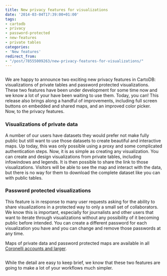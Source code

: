 ```yaml
---
title: New privacy features for visualizations
date: '2014-03-04T17:39:00+01:00'
tags:
- cartodb
- privacy
- password-protected
- new-features
- private tables
categories:
- 'New features'
redirect_from:
- "/post/78555009263/new-privacy-features-for-visualizations/"
---
```


<img src="http://i.imgur.com/y8asLnx.png" alt=""/>

We are happy to announce two exciting new privacy features in CartoDB: visualizations of private tables and password protected visualizations. These two features have been under development for some time now and we know a lot of your have been waiting to use them. Today, you can! This release also brings along a handful of improvements, including full screen buttons on embedded and shared maps, and an improved color picker. Now, to the privacy features.

### Visualizations of private data

A number of our users have datasets they would prefer not make fully public but still want to use those datasets to create beautiful and interactive maps. Up today, this was only possible using a proxy and some complicated authentication steps. Now, it is as simple as creating any visualization. You can create and design visualizations from private tables, including infowindows and legends. It is then possible to share the link to those visualizations. Visitors will be able to see the map and interact with the data, but there is no way for them to download the complete dataset like you can with public tables.

### Password protected visualizations

This feature is in response to many user requests asking for the ability to share visualizations in a protected way to only a small set of collaborators. We know this is important, especially for journalists and other users that want to iterate through visualizations without any possibility of it becoming public before intended. You can create a different password for each visualization you have and you can change and remove those passwords at any time.

Maps of private data and password protected maps are available in all <a href="http://cartodb.com/pricing">Coronelli accounts and larger</a>.

<img src="http://imgur.com/XwNSw6W.gif" alt=""/>

While the detail are easy to keep brief, we know that these two features are going to make a lot of your workflows much simpler.
